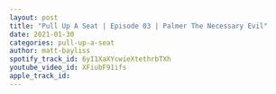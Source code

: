 ```yaml
---
layout: post
title: "Pull Up A Seat | Episode 03 | Palmer The Necessary Evil"
date: 2021-01-30
categories: pull-up-a-seat
author: matt-bayliss
spotify_track_id: 6yI1XaXYcwieXtethrbTXh
youtube_video_id: XFiubF91ifs
apple_track_id: 
---
```

